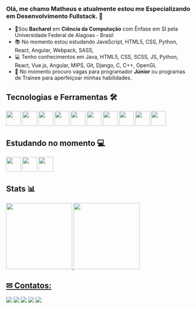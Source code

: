 ### Olá, me chamo Matheus e atualmente estou me Especializando em Desenvolvimento Fullstack. 👋



- 🔭Sou **Bacharel** em **Ciência da Computação** com Ênfase em SI pela Universidade Federal de Alagoas - Brasil
- 📚 No momento estou estudando JavaScript, HTML5, CSS, Python, React, Angular, Webpack, SASS, 
- 💻 Tenho conhecimentos em Java, HTML5, CSS, SCSS, JS, Python, React, Vue.js, Angular, MIPS, Git, Django, C, C++, OpenGL
- 👯 No momento procuro vagas para programador **Júnior** ou programas de Trainee para aperfeiçoar minhas habilidades.

## Tecnologias e Ferramentas 🛠 

<img src="https://cdn.jsdelivr.net/gh/devicons/devicon/icons/angularjs/angularjs-plain.svg" width="40" height="40"/>  <img src="https://cdn.jsdelivr.net/gh/devicons/devicon/icons/react/react-original.svg" width="40" height="40"/>  <img src="https://cdn.jsdelivr.net/gh/devicons/devicon/icons/github/github-original.svg" width="40" height="40"/>  <img src="https://cdn.jsdelivr.net/gh/devicons/devicon/icons/git/git-original-wordmark.svg" width="40" height="40"/>  <img src="https://cdn.jsdelivr.net/gh/devicons/devicon/icons/java/java-original-wordmark.svg" width="40" height="40"/>  <img src="https://cdn.jsdelivr.net/gh/devicons/devicon/icons/linux/linux-original.svg" width="40" height="40"/>  <img src="https://cdn.jsdelivr.net/gh/devicons/devicon/icons/javascript/javascript-original.svg" width="40" height="40"/>  <img src="https://cdn.jsdelivr.net/gh/devicons/devicon/icons/html5/html5-plain-wordmark.svg" width="40" height="40"/>  <img src="https://cdn.jsdelivr.net/gh/devicons/devicon/icons/django/django-plain-wordmark.svg" width="40" height="40"/>  <img src="https://cdn.jsdelivr.net/gh/devicons/devicon/icons/python/python-original.svg" width="40" height="40"/>

## Estudando no momento 💻

<img src="https://cdn.jsdelivr.net/gh/devicons/devicon/icons/angularjs/angularjs-plain.svg" width="40" height="40"/>  <img src="https://cdn.jsdelivr.net/gh/devicons/devicon/icons/react/react-original.svg" width="40" height="40"/>  <img src="https://cdn.jsdelivr.net/gh/devicons/devicon/icons/typescript/typescript-original.svg" width="40" height="40"/>

## Stats 📊

<a href="https://github.com/PomboObeso">
<img height="180em" src="https://github-readme-stats.vercel.app/api/top-langs/?username=PomboObeso&layout=compact&langs_count=7&theme=dracula"/>
<img height="180em" src="https://github-readme-stats.vercel.app/api?username=PomboObeso&show_icons=true&theme=dracula&include_all_commits=true&count_private=true"/>
</div>

## ✉ Contatos:

<div>
<a href="https://www.youtube.com/c/ChatoGamer" target="_blank"><img src="https://img.shields.io/badge/YouTube-FF0000?style=for-the-badge&logo=youtube&logoColor=white" target="_blank"></a>
<a href="https://www.instagram.com/matheus_g1998/" target="_blank"><img src="https://img.shields.io/badge/-Instagram-%23E4405F?style=for-the-badge&logo=instagram&logoColor=white" target="_blank"></a>
<a href="https://www.twitch.tv/nameless_matt" target="_blank"><img src="https://img.shields.io/badge/Twitch-9146FF?style=for-the-badge&logo=twitch&logoColor=white" target="_blank"></a>
<a href = "mailto:contato@matheus.gomes789"><img src="https://img.shields.io/badge/Gmail-D14836?style=for-the-badge&logo=gmail&logoColor=white" target="_blank"></a>
<a href="https://www.linkedin.com/in/matheus-g-710081115/" target="_blank"><img src="https://img.shields.io/badge/-LinkedIn-%230077B5?style=for-the-badge&logo=linkedin&logoColor=white" target="_blank"></a>   
</div>
